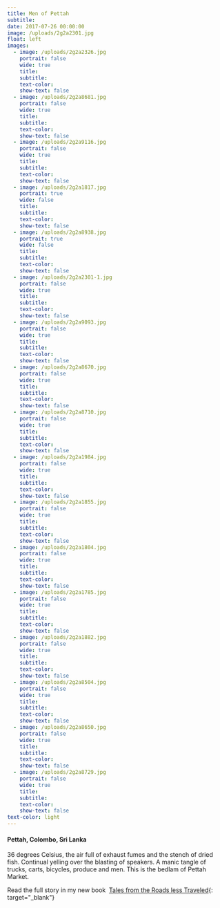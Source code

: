 ```yaml
---
title: Men of Pettah
subtitle:
date: 2017-07-26 00:00:00
image: /uploads/2g2a2301.jpg
float: left
images:
  - image: /uploads/2g2a2326.jpg
    portrait: false
    wide: true
    title:
    subtitle:
    text-color:
    show-text: false
  - image: /uploads/2g2a8681.jpg
    portrait: false
    wide: true
    title:
    subtitle:
    text-color:
    show-text: false
  - image: /uploads/2g2a9116.jpg
    portrait: false
    wide: true
    title:
    subtitle:
    text-color:
    show-text: false
  - image: /uploads/2g2a1817.jpg
    portrait: true
    wide: false
    title:
    subtitle:
    text-color:
    show-text: false
  - image: /uploads/2g2a8938.jpg
    portrait: true
    wide: false
    title:
    subtitle:
    text-color:
    show-text: false
  - image: /uploads/2g2a2301-1.jpg
    portrait: false
    wide: true
    title:
    subtitle:
    text-color:
    show-text: false
  - image: /uploads/2g2a9093.jpg
    portrait: false
    wide: true
    title:
    subtitle:
    text-color:
    show-text: false
  - image: /uploads/2g2a8670.jpg
    portrait: false
    wide: true
    title:
    subtitle:
    text-color:
    show-text: false
  - image: /uploads/2g2a8710.jpg
    portrait: false
    wide: true
    title:
    subtitle:
    text-color:
    show-text: false
  - image: /uploads/2g2a1984.jpg
    portrait: false
    wide: true
    title:
    subtitle:
    text-color:
    show-text: false
  - image: /uploads/2g2a1855.jpg
    portrait: false
    wide: true
    title:
    subtitle:
    text-color:
    show-text: false
  - image: /uploads/2g2a1804.jpg
    portrait: false
    wide: true
    title:
    subtitle:
    text-color:
    show-text: false
  - image: /uploads/2g2a1785.jpg
    portrait: false
    wide: true
    title:
    subtitle:
    text-color:
    show-text: false
  - image: /uploads/2g2a1882.jpg
    portrait: false
    wide: true
    title:
    subtitle:
    text-color:
    show-text: false
  - image: /uploads/2g2a8504.jpg
    portrait: false
    wide: true
    title:
    subtitle:
    text-color:
    show-text: false
  - image: /uploads/2g2a8650.jpg
    portrait: false
    wide: true
    title:
    subtitle:
    text-color:
    show-text: false
  - image: /uploads/2g2a8729.jpg
    portrait: false
    wide: true
    title:
    subtitle:
    text-color:
    show-text: false
text-color: light
---
```


#### Pettah, Colombo, Sri Lanka

36 degrees Celsius, the air full of exhaust fumes and the stench of dried fish. Continual yelling over the blasting of speakers. A manic tangle of trucks, carts, bicycles, produce and men. This is the bedlam of Pettah Market.&nbsp;

Read the full story in my new book &nbsp;[Tales from the Roads less Traveled](https://www.mendo.nl/product/tales-from-the-roads-less-traveled/){: target="_blank"}
